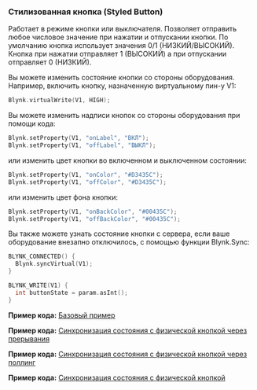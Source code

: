
###  Стилизованная кнопка (Styled Button)

Работает в режиме кнопки или выключателя. Позволяет отправить любое числовое значение при нажатии и отпускании кнопки. 
По умолчанию кнопка использует значения 0/1 (НИЗКИЙ/ВЫСОКИЙ). Кнопка при нажатии отправляет 1 (ВЫСОКИЙ) а при отпускании отправляет 0 (НИЗКИЙ).

Вы можете изменить состояние кнопки со стороны оборудования. Например, включить кнопку, назначенную виртуальному пин-у V1:

```cpp
Blynk.virtualWrite(V1, HIGH);
```

Вы можете изменить надписи кнопок со стороны оборудования при помощи кода:

```cpp
Blynk.setProperty(V1, "onLabel", "ВКЛ");
Blynk.setProperty(V1, "offLabel", "ВЫКЛ");
```

или изменить цвет кнопки во включенном и выключенном состоянии:

```cpp
Blynk.setProperty(V1, "onColor", "#D3435C");
Blynk.setProperty(V1, "offColor", "#D3435C");
```

или изменить цвет фона кнопки:

```cpp
Blynk.setProperty(V1, "onBackColor", "#00435C");
Blynk.setProperty(V1, "offBackColor", "#00435C");
```

Вы также можете узнать состояние кнопки с сервера, если ваше оборудование внезапно отключилось, с помощью функции Blynk.Sync:

```cpp
BLYNK_CONNECTED() {
  Blynk.syncVirtual(V1);
}

BLYNK_WRITE(V1) {
  int buttonState = param.asInt();
}
```

**Пример кода:** [Базовый пример](https://github.com/blynkkk/blynk-library/blob/master/examples/GettingStarted/BlynkBlink/BlynkBlink.ino)

**Пример кода:** [Синхронизация состояния с физической кнопкой через прерывания](https://github.com/blynkkk/blynk-library/blob/master/examples/More/Sync/ButtonInterrupt/ButtonInterrupt.ino)

**Пример кода:** [Синхронизация состояния с физической кнопкой через поллинг](https://github.com/blynkkk/blynk-library/blob/master/examples/More/Sync/ButtonPoll/ButtonPoll.ino)

**Пример кода:** [Синхронизация состояния с физической кнопкой](https://github.com/blynkkk/blynk-library/blob/master/examples/More/Sync/SyncPhysicalButton/SyncPhysicalButton.ino)
